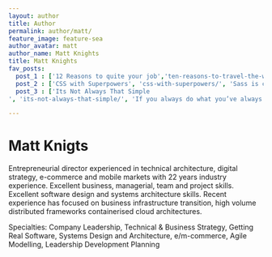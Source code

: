 ```yaml
---
layout: author
title: Author
permalink: author/matt/
feature_image: feature-sea
author_avatar: matt
author_name: Matt Knights
title: Matt Knights
fav_posts:
  post_1 : ['12 Reasons to quite your job','ten-reasons-to-travel-the-world/', 'Ask yourself, why not? What is the number one reason you wouldn’t. If the reason you get back is fear, you should just do it.']
  post_2 : ['CSS with Superpowers', 'css-with-superpowers/', 'Sass is completely compatible with all versions of CSS. We take this compatibility seriously, so that you can seamlessly use any available CSS libraries.']
  post_3 : ['Its Not Always That Simple
', 'its-not-always-that-simple/', 'If you always do what you’ve always done, you’ll always get what you’ve always had.']

---
```


# Matt Knigts

Entrepreneurial director experienced in technical architecture, digital strategy, e-commerce and mobile markets with 22 years industry experience.  Excellent business, managerial, team and project skills.  Excellent software design and systems architecture skills.  Recent experience has focused on business infrastructure transition, high volume distributed frameworks containerised cloud architectures.

Specialties: Company Leadership, Technical & Business Strategy, Getting Real Software, Systems Design and Architecture, e/m-commerce, Agile Modelling, Leadership Development Planning
